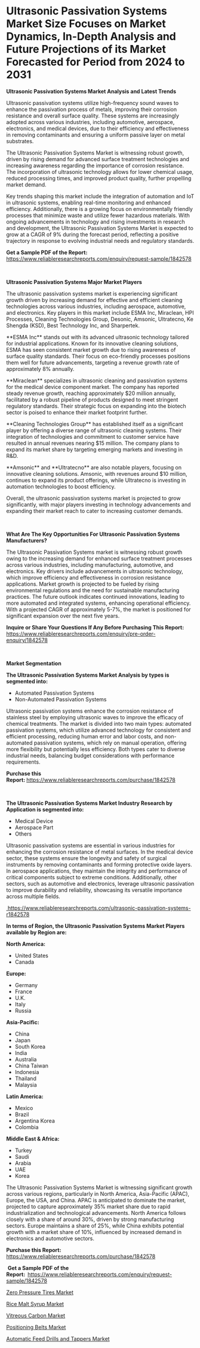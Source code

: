 <p><h1>Ultrasonic Passivation Systems Market Size Focuses on Market Dynamics, In-Depth Analysis and Future Projections of its Market Forecasted for Period from 2024 to 2031</h1></p><p><strong>Ultrasonic Passivation Systems Market Analysis and Latest Trends</strong></p>
<p><p>Ultrasonic passivation systems utilize high-frequency sound waves to enhance the passivation process of metals, improving their corrosion resistance and overall surface quality. These systems are increasingly adopted across various industries, including automotive, aerospace, electronics, and medical devices, due to their efficiency and effectiveness in removing contaminants and ensuring a uniform passive layer on metal substrates.</p><p>The Ultrasonic Passivation Systems Market is witnessing robust growth, driven by rising demand for advanced surface treatment technologies and increasing awareness regarding the importance of corrosion resistance. The incorporation of ultrasonic technology allows for lower chemical usage, reduced processing times, and improved product quality, further propelling market demand.</p><p>Key trends shaping this market include the integration of automation and IoT in ultrasonic systems, enabling real-time monitoring and enhanced efficiency. Additionally, there is a growing focus on environmentally friendly processes that minimize waste and utilize fewer hazardous materials. With ongoing advancements in technology and rising investments in research and development, the Ultrasonic Passivation Systems Market is expected to grow at a CAGR of 9% during the forecast period, reflecting a positive trajectory in response to evolving industrial needs and regulatory standards.</p></p>
<p><strong>Get a Sample PDF of the Report:&nbsp;</strong> <a href="https://www.reliableresearchreports.com/enquiry/request-sample/1842578?utm_campaign=1470&utm_medium=2&utm_source=Github&utm_content=ia&utm_term=16102024&utm_id=ultrasonic-passivation-systems">https://www.reliableresearchreports.com/enquiry/request-sample/1842578</a></p>
<p>&nbsp;</p>
<p><strong>Ultrasonic Passivation Systems Major Market Players</strong></p>
<p><p>The ultrasonic passivation systems market is experiencing significant growth driven by increasing demand for effective and efficient cleaning technologies across various industries, including aerospace, automotive, and electronics. Key players in this market include ESMA Inc, Miraclean, HPI Processes, Cleaning Technologies Group, Desonic, Amsonic, Ultratecno, Ke Shengda (KSD), Best Technology Inc, and Sharpertek.</p><p>**ESMA Inc** stands out with its advanced ultrasonic technology tailored for industrial applications. Known for its innovative cleaning solutions, ESMA has seen consistent market growth due to rising awareness of surface quality standards. Their focus on eco-friendly processes positions them well for future advancements, targeting a revenue growth rate of approximately 8% annually.</p><p>**Miraclean** specializes in ultrasonic cleaning and passivation systems for the medical device component market. The company has reported steady revenue growth, reaching approximately $20 million annually, facilitated by a robust pipeline of products designed to meet stringent regulatory standards. Their strategic focus on expanding into the biotech sector is poised to enhance their market footprint further.</p><p>**Cleaning Technologies Group** has established itself as a significant player by offering a diverse range of ultrasonic cleaning systems. Their integration of technologies and commitment to customer service have resulted in annual revenues nearing $15 million. The company plans to expand its market share by targeting emerging markets and investing in R&D.</p><p>**Amsonic** and **Ultratecno** are also notable players, focusing on innovative cleaning solutions. Amsonic, with revenues around $10 million, continues to expand its product offerings, while Ultratecno is investing in automation technologies to boost efficiency.</p><p>Overall, the ultrasonic passivation systems market is projected to grow significantly, with major players investing in technology advancements and expanding their market reach to cater to increasing customer demands.</p></p>
<p>&nbsp;</p>
<p><strong>What Are The Key Opportunities For Ultrasonic Passivation Systems Manufacturers?</strong></p>
<p><p>The Ultrasonic Passivation Systems market is witnessing robust growth owing to the increasing demand for enhanced surface treatment processes across various industries, including manufacturing, automotive, and electronics. Key drivers include advancements in ultrasonic technology, which improve efficiency and effectiveness in corrosion resistance applications. Market growth is projected to be fueled by rising environmental regulations and the need for sustainable manufacturing practices. The future outlook indicates continued innovations, leading to more automated and integrated systems, enhancing operational efficiency. With a projected CAGR of approximately 5-7%, the market is positioned for significant expansion over the next five years.</p></p>
<p><strong>Inquire or Share Your Questions If Any Before Purchasing This Report:</strong> <a href="https://www.reliableresearchreports.com/enquiry/pre-order-enquiry/1842578?utm_campaign=1470&utm_medium=2&utm_source=Github&utm_content=ia&utm_term=16102024&utm_id=ultrasonic-passivation-systems">https://www.reliableresearchreports.com/enquiry/pre-order-enquiry/1842578</a></p>
<p>&nbsp;</p>
<p><strong>Market Segmentation</strong></p>
<p><strong>The Ultrasonic Passivation Systems Market Analysis by types is segmented into:</strong></p>
<p><ul><li>Automated Passivation Systems</li><li>Non-Automated Passivation Systems</li></ul></p>
<p><p>Ultrasonic passivation systems enhance the corrosion resistance of stainless steel by employing ultrasonic waves to improve the efficacy of chemical treatments. The market is divided into two main types: automated passivation systems, which utilize advanced technology for consistent and efficient processing, reducing human error and labor costs, and non-automated passivation systems, which rely on manual operation, offering more flexibility but potentially less efficiency. Both types cater to diverse industrial needs, balancing budget considerations with performance requirements.</p></p>
<p><strong>Purchase this Report:&nbsp;</strong><a href="https://www.reliableresearchreports.com/purchase/1842578?utm_campaign=1470&utm_medium=2&utm_source=Github&utm_content=ia&utm_term=16102024&utm_id=ultrasonic-passivation-systems">https://www.reliableresearchreports.com/purchase/1842578</a></p>
<p>&nbsp;</p>
<p><strong>The Ultrasonic Passivation Systems Market Industry Research by Application is segmented into:</strong></p>
<p><ul><li>Medical Device</li><li>Aerospace Part</li><li>Others</li></ul></p>
<p><p>Ultrasonic passivation systems are essential in various industries for enhancing the corrosion resistance of metal surfaces. In the medical device sector, these systems ensure the longevity and safety of surgical instruments by removing contaminants and forming protective oxide layers. In aerospace applications, they maintain the integrity and performance of critical components subject to extreme conditions. Additionally, other sectors, such as automotive and electronics, leverage ultrasonic passivation to improve durability and reliability, showcasing its versatile importance across multiple fields.</p></p>
<p><a href="https://www.reliableresearchreports.com/ultrasonic-passivation-systems-r1842578?utm_campaign=1470&utm_medium=2&utm_source=Github&utm_content=ia&utm_term=16102024&utm_id=ultrasonic-passivation-systems">&nbsp;https://www.reliableresearchreports.com/ultrasonic-passivation-systems-r1842578</a></p>
<p><strong>In terms of Region, the Ultrasonic Passivation Systems Market Players available by Region are:</strong></p>
<p>
    <p> <strong> North America: </strong>
        <ul>
            <li>United States</li>
            <li>Canada</li>
        </ul>
        </p> 
    <p> <strong> Europe: </strong>
        <ul>
            <li>Germany</li>
            <li>France</li>
            <li>U.K.</li>
            <li>Italy</li>
            <li>Russia</li>
        </ul>
        </p> 
    <p> <strong> Asia-Pacific: </strong>
        <ul>
            <li>China</li>
            <li>Japan</li>
            <li>South Korea</li>
            <li>India</li>
            <li>Australia</li>
            <li>China Taiwan</li>
            <li>Indonesia</li>
            <li>Thailand</li>
            <li>Malaysia</li>
        </ul>
        </p> 
    <p> <strong> Latin America: </strong>
        <ul>
            <li>Mexico</li>
            <li>Brazil</li>
            <li>Argentina Korea</li>
            <li>Colombia</li>
        </ul>
        </p> 
    <p> <strong> Middle East & Africa: </strong>
        <ul>
            <li>Turkey</li>
            <li>Saudi</li>
            <li>Arabia</li>
            <li>UAE</li>
            <li>Korea</li>
        </ul>
    </p>
    </p>
<p><p>The Ultrasonic Passivation Systems Market is witnessing significant growth across various regions, particularly in North America, Asia-Pacific (APAC), Europe, the USA, and China. APAC is anticipated to dominate the market, projected to capture approximately 35% market share due to rapid industrialization and technological advancements. North America follows closely with a share of around 30%, driven by strong manufacturing sectors. Europe maintains a share of 25%, while China exhibits potential growth with a market share of 10%, influenced by increased demand in electronics and automotive sectors.</p></p>
<p><strong>Purchase this Report: </strong><a href="https://www.reliableresearchreports.com/purchase/1842578?utm_campaign=1470&utm_medium=2&utm_source=Github&utm_content=ia&utm_term=16102024&utm_id=ultrasonic-passivation-systems">https://www.reliableresearchreports.com/purchase/1842578</a></p>
<p>&nbsp;<strong>Get a Sample PDF of the Report:&nbsp;&nbsp;</strong><a href="https://www.reliableresearchreports.com/enquiry/request-sample/1842578?utm_campaign=1470&utm_medium=2&utm_source=Github&utm_content=ia&utm_term=16102024&utm_id=ultrasonic-passivation-systems">https://www.reliableresearchreports.com/enquiry/request-sample/1842578</a></p>
<p><strong></strong></p>
<p><p><a href="https://www.linkedin.com/pulse/evolution-zero-pressure-tires-market-key-shifts-from-hj6ve?utm_campaign=1470&utm_medium=2&utm_source=Github&utm_content=ia&utm_term=16102024&utm_id=ultrasonic-passivation-systems">Zero Pressure Tires Market</a></p><p><a href="https://www.linkedin.com/pulse/rice-malt-syrup-market2024-2031-industry-insights-investment-ry1ie?utm_campaign=1470&utm_medium=2&utm_source=Github&utm_content=ia&utm_term=16102024&utm_id=ultrasonic-passivation-systems">Rice Malt Syrup Market</a></p><p><a href="https://www.linkedin.com/pulse/charting-future-comprehensive-analysis-global-vitreous-carbon-ddaue?utm_campaign=1470&utm_medium=2&utm_source=Github&utm_content=ia&utm_term=16102024&utm_id=ultrasonic-passivation-systems">Vitreous Carbon Market</a></p><p><a href="https://www.linkedin.com/pulse/influencing-factors-positioning-belts-market-insights-growth-ufg4e?utm_campaign=1470&utm_medium=2&utm_source=Github&utm_content=ia&utm_term=16102024&utm_id=ultrasonic-passivation-systems">Positioning Belts Market</a></p><p><a href="https://github.com/joannesouthgate/Market-Research-Report-List-5/blob/main/automatic-feed-drills-and-tappers-market.md?utm_campaign=1470&utm_medium=2&utm_source=Github&utm_content=ia&utm_term=16102024&utm_id=ultrasonic-passivation-systems">Automatic Feed Drills and Tappers Market</a></p></p>